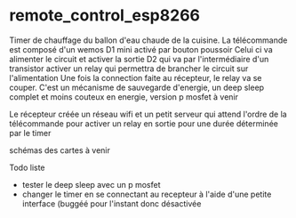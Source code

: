 # remote_control_esp8266
Timer de chauffage du ballon d'eau chaude de la cuisine.
La télécommande est composé d'un wemos D1 mini activé par bouton poussoir
Celui ci va alimenter le circuit et activer la sortie D2 qui va par l'intermédiaire d'un transistor activer un relay qui permettra de brancher le circuit sur l'alimentation
Une fois la connection faite au récepteur, le relay va se couper.
C'est un mécanisme de sauvegarde d'energie, un deep sleep complet et moins couteux en energie, version p mosfet à venir

Le récepteur créée un réseau wifi et un petit serveur qui attend l'ordre de la télécommande pour activer un relay en sortie pour une durée déterminée par le timer

schémas des cartes à venir

Todo liste
- tester le deep sleep avec un p mosfet 
- changer le timer en se connectant au recepteur à l'aide d'une petite interface (buggéé pour l'instant donc désactivée

